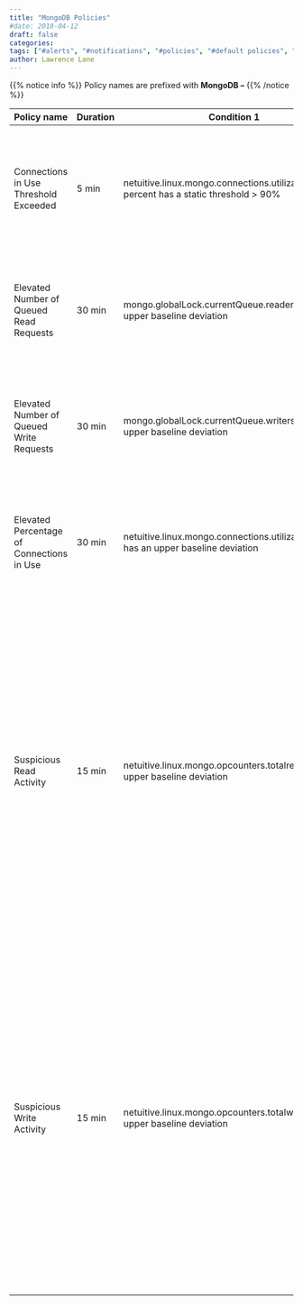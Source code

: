 ```yaml
---
title: "MongoDB Policies"
#date: 2018-04-12
draft: false
categories:
tags: ["#alerts", "#notifications", "#policies", "#default policies", "#mongoDB"]
author: Lawrence Lane
---
```


{{% notice info %}}
Policy names are prefixed with **MongoDB –**
{{% /notice %}}

| Policy name                               | Duration | Condition 1                                                                         | (and) Condition 2                                       | Category | Description                                                                                                                                                                                                                                                                                                                                                                     |
|-------------------------------------------|----------|-------------------------------------------------------------------------------------|---------------------------------------------------------|----------|---------------------------------------------------------------------------------------------------------------------------------------------------------------------------------------------------------------------------------------------------------------------------------------------------------------------------------------------------------------------------------|
| Connections in Use Threshold Exceeded     | 5 min    | netuitive.linux.mongo.connections.utilization percent has a static threshold > 90%   |                                                         | CRITICAL | More than 90% of the total connections to MongoDB are in use. You may need to scale your servers to handle the load.                                                                                                                                                                                                                                                            |
| Elevated Number of Queued Read Requests   | 30 min   | mongo.globalLock.currentQueue.readers has an upper baseline deviation               |                                                         | WARNING  | The number of read requests waiting in the queue has been higher than expected for at least the past 30 minutes.                                                                                                                                                                                                                                                                |
| Elevated Number of Queued Write Requests  | 30 min   | mongo.globalLock.currentQueue.writers has an upper baseline deviation               |                                                         | WARNING  | The number of write requests waiting in the queue has been higher than expected for at least the past 30 minutes.                                                                                                                                                                                                                                                               |
| Elevated Percentage of Connections in Use | 30 min   | netuitive.linux.mongo.connections.utilizationpercent has an upper baseline deviation |                                                         | WARNING  | The percentage of client connections in use has been higher than expected for at least the past 30 minutes.                                                                                                                                                                                                                                                                     |
| Suspicious Read Activity                  | 15 min   | netuitive.linux.mongo.opcounters.totalreads has an upper baseline deviation          | mongo.globalLock.activeClients.readers has no deviation | WARNING  | The total number of reads (query and getmore requests) has been higher than expected for at least the past 15 minutes. During this time, the number of active readers has remained within the expected range. Since the increase in read activity cannot be explained by a corresponding increase in the number of readers, the increase is deemed to be suspicious.            |
| Suspicious Write Activity                 | 15 min   | netuitive.linux.mongo.opcounters.totalwrites has an upper baseline deviation         | mongo.globalLock.activeClients.writers has no deviation | WARNING  | The total number of writes (insert, update, and delete requests) has been higher than expected for at least the past 15 minutes. During this time, the number of active writers has remained within the expected range. Since the increase in write activity cannot be explained by a corresponding increase in the number of writers, the increase is deemed to be suspicious. |
